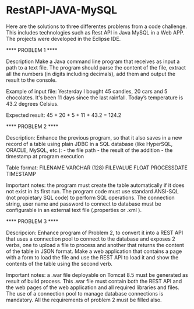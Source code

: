 # RestAPI-JAVA-MySQL
Here are the solutions to three differentes problems from a code challenge. This includes technologies such as Rest API in Java MySQL in a Web APP. The projects were developed in the Eclipse IDE.

**** PROBLEM 1 ****

Description
    Make a Java command line program that receives as input a path to a text file. The program should
    parse the content of the file, extract all the numbers (in digits including decimals), add them and
    output the result to the console.

Example of input file:
    Yesterday I bought 45 candies, 20 cars and 5 chocolates.
    It's been 11 days since the last rainfall.
    Today’s temperature is 43.2 degrees Celsius.
    
Expected result:
    45 + 20 + 5 + 11 + 43.2 = 124.2

**** PROBLEM 2 ****

Description:
    Enhance the previous program, so that it also saves in a new record of a table using plain JDBC in a
    SQL database (like HyperSQL, ORACLE, MySQL, etc.):
    - the file path
    - the result of the addition
    - the timestamp at program execution

Table format:
    FILENAME VARCHAR (128)
    FILEVALUE FLOAT
    PROCESSDATE TIMESTAMP
    
Important notes: 
    the program must create the table automatically if it does not exist in its
    first run. The program code must use standard ANSI-SQL (not propietary SQL code) to
    perform SQL operations. The connection string, user name and password to connect to
    database must be configurable in an external text file (.properties or .xml ).

**** PROBLEM 3 ****

Descripcion:
    Enhance program of Problem 2, to convert it into a REST API that uses a connection pool to connect to
    the database and exposes 2 verbs, one to upload a file to process and another that returns the
    content of the table in JSON format. Make a web application that contains a page with a form to load
    the file and use the REST API to load it and show the contents of the table using the second verb.

Important notes: 
    a .war file deployable on Tomcat 8.5 must be generated as result of build
    process. This .war file must contain both the REST API and the web pages of the web
    application and all required libraries and files. The use of a connection pool to manage
    database connections is mandatory. All the requirements of problem 2 must be filled also.
